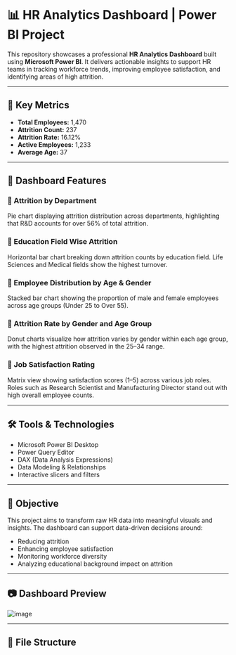 # 📊 HR Analytics Dashboard | Power BI Project

This repository showcases a professional **HR Analytics Dashboard** built using **Microsoft Power BI**. It delivers actionable insights to support HR teams in tracking workforce trends, improving employee satisfaction, and identifying areas of high attrition.

---

## 🧠 Key Metrics

- **Total Employees:** 1,470  
- **Attrition Count:** 237  
- **Attrition Rate:** 16.12%  
- **Active Employees:** 1,233  
- **Average Age:** 37  

---

## 📌 Dashboard Features

### 🔹 Attrition by Department
Pie chart displaying attrition distribution across departments, highlighting that R&D accounts for over 56% of total attrition.

### 🔹 Education Field Wise Attrition
Horizontal bar chart breaking down attrition counts by education field. Life Sciences and Medical fields show the highest turnover.

### 🔹 Employee Distribution by Age & Gender
Stacked bar chart showing the proportion of male and female employees across age groups (Under 25 to Over 55).

### 🔹 Attrition Rate by Gender and Age Group
Donut charts visualize how attrition varies by gender within each age group, with the highest attrition observed in the 25–34 range.

### 🔹 Job Satisfaction Rating
Matrix view showing satisfaction scores (1–5) across various job roles. Roles such as Research Scientist and Manufacturing Director stand out with high overall employee counts.

---

## 🛠 Tools & Technologies

- Microsoft Power BI Desktop  
- Power Query Editor  
- DAX (Data Analysis Expressions)  
- Data Modeling & Relationships  
- Interactive slicers and filters

---

## 🎯 Objective

This project aims to transform raw HR data into meaningful visuals and insights. The dashboard can support data-driven decisions around:
- Reducing attrition
- Enhancing employee satisfaction
- Monitoring workforce diversity
- Analyzing educational background impact on attrition

---

## 📷 Dashboard Preview

![image](https://github.com/user-attachments/assets/b086451e-c42c-4c7d-9f1a-1c728e4cace9)


---

## 📁 File Structure

